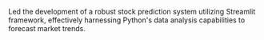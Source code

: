 Led the development of a robust stock prediction system utilizing Streamlit framework, effectively harnessing Python's data analysis capabilities to forecast market trends. 
